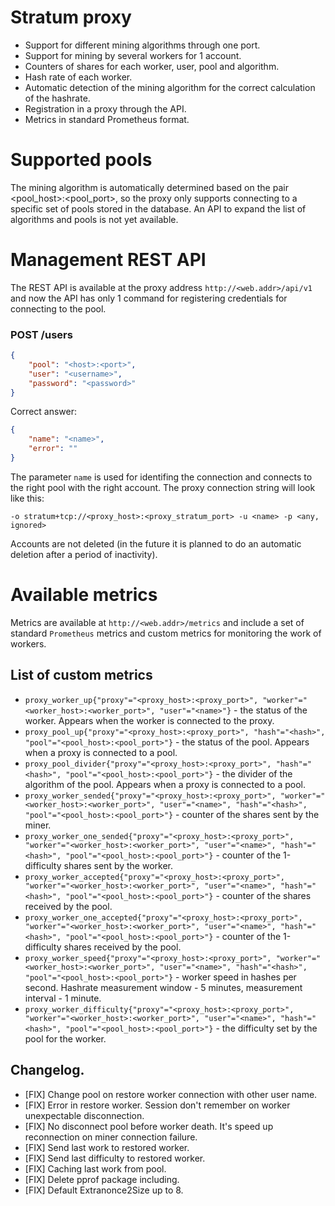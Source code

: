 # Stratum proxy
* Support for different mining algorithms through one port.
* Support for mining by several workers for 1 account.
* Counters of shares for each worker, user, pool and algorithm.
* Hash rate of each worker.
* Automatic detection of the mining algorithm for the correct calculation of the hashrate.
* Registration in a proxy through the API.
* Metrics in standard Prometheus format.

# Supported pools
The mining algorithm is automatically determined based on the pair <pool_host>:<pool_port>, so the proxy only supports connecting to a specific set of pools stored in the database. An API to expand the list of algorithms and pools is not yet available.

# Management REST API
The REST API is available at the proxy address `http://<web.addr>/api/v1` and now the API has only 1 command for registering credentials for connecting to the pool.

### POST /users
```json
{
    "pool": "<host>:<port>",
    "user": "<username>",
    "password": "<password>"
}
```
Correct answer:
```json
{
    "name": "<name>",
    "error": ""
}
```
The parameter `name` is used for identifing the connection and connects to the right pool with the right account. The proxy connection string will look like this:
```
-o stratum+tcp://<proxy_host>:<proxy_stratum_port> -u <name> -p <any, ignored>
```
Accounts are not deleted (in the future it is planned to do an automatic deletion after a period of inactivity).

# Available metrics
Metrics are available at `http://<web.addr>/metrics` and include a set of standard `Prometheus` metrics and custom metrics for monitoring the work of workers.

## List of custom metrics
* `proxy_worker_up{"proxy"="<proxy_host>:<proxy_port>", "worker"="<worker_host>:<worker_port>", "user"="<name>"}` - the status of the worker. Appears when the worker is connected to the proxy.
* `proxy_pool_up{"proxy"="<proxy_host>:<proxy_port>", "hash"="<hash>", "pool"="<pool_host>:<pool_port>"}` - the status of the pool. Appears when a proxy is connected to a pool.
* `proxy_pool_divider{"proxy"="<proxy_host>:<proxy_port>", "hash"="<hash>", "pool"="<pool_host>:<pool_port>"}` - the divider of the algorithm of the pool. Appears when a proxy is connected to a pool.
* `proxy_worker_sended{"proxy"="<proxy_host>:<proxy_port>", "worker"="<worker_host>:<worker_port>", "user"="<name>", "hash"="<hash>", "pool"="<pool_host>:<pool_port>"}` - counter of the shares sent by the miner.
* `proxy_worker_one_sended{"proxy"="<proxy_host>:<proxy_port>", "worker"="<worker_host>:<worker_port>", "user"="<name>", "hash"="<hash>", "pool"="<pool_host>:<pool_port>"}` - counter of the 1-difficulty shares sent by the worker.
* `proxy_worker_accepted{"proxy"="<proxy_host>:<proxy_port>", "worker"="<worker_host>:<worker_port>", "user"="<name>", "hash"="<hash>", "pool"="<pool_host>:<pool_port>"}` - counter of the shares received by the pool.
* `proxy_worker_one_accepted{"proxy"="<proxy_host>:<proxy_port>", "worker"="<worker_host>:<worker_port>", "user"="<name>", "hash"="<hash>", "pool"="<pool_host>:<pool_port>"}` - counter of the 1-difficulty shares received by the pool.
* `proxy_worker_speed{"proxy"="<proxy_host>:<proxy_port>", "worker"="<worker_host>:<worker_port>", "user"="<name>", "hash"="<hash>", "pool"="<pool_host>:<pool_port>"}` - worker speed in hashes per second. Hashrate measurement window - 5 minutes, measurement interval - 1 minute.
* `proxy_worker_difficulty{"proxy"="<proxy_host>:<proxy_port>", "worker"="<worker_host>:<worker_port>", "user"="<name>", "hash"="<hash>", "pool"="<pool_host>:<pool_port>"}` - the difficulty set by the pool for the worker.

## Changelog.
* [FIX] Change pool on restore worker connection with other user name.
* [FIX] Error in restore worker. Session don't remember on worker unexpectable disconnection.
* [FIX] No disconnect pool before worker death. It's speed up reconnection on miner connection failure.
* [FIX] Send last work to restored worker.
* [FIX] Send last difficulty to restored worker.
* [FIX] Caching last work from pool.
* [FIX] Delete pprof package including.
* [FIX] Default Extranonce2Size up to 8.
